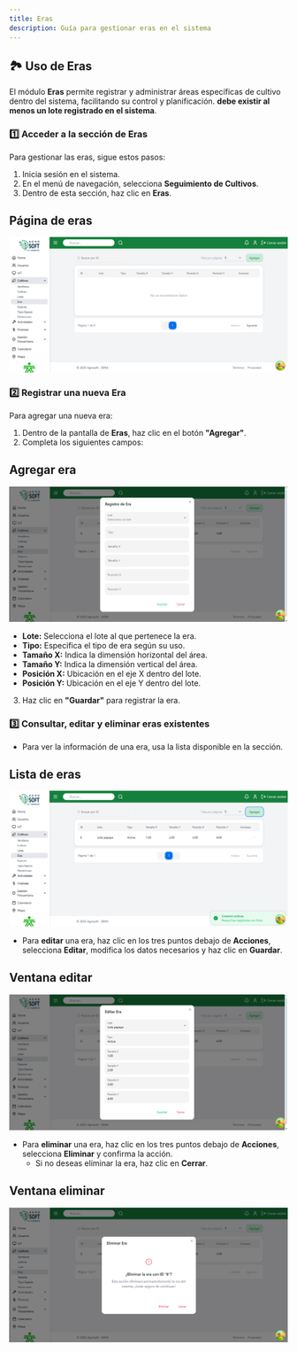 ```yaml
---
title: Eras
description: Guía para gestionar eras en el sistema
---
```


## 🏞️ Uso de Eras

El módulo **Eras** permite registrar y administrar áreas específicas de cultivo dentro del sistema, facilitando su control y planificación. **debe existir al menos un lote registrado en el sistema**.

### 1️⃣ **Acceder a la sección de Eras**
Para gestionar las eras, sigue estos pasos:
1. Inicia sesión en el sistema.
2. En el menú de navegación, selecciona **Seguimiento de Cultivos**.
3. Dentro de esta sección, haz clic en **Eras**.

## Página de eras
![Captura de pantalla eras](../../../../public/eras.png)

### 2️⃣ **Registrar una nueva Era**
Para agregar una nueva era:
1. Dentro de la pantalla de **Eras**, haz clic en el botón **"Agregar"**.
2. Completa los siguientes campos:
## Agregar era
![Captura de pantalla agregar era](../../../../public/agregarEra.png)
   - **Lote:** Selecciona el lote al que pertenece la era.
   - **Tipo:** Especifica el tipo de era según su uso.
   - **Tamaño X:** Indica la dimensión horizontal del área.
   - **Tamaño Y:** Indica la dimensión vertical del área.
   - **Posición X:** Ubicación en el eje X dentro del lote.
   - **Posición Y:** Ubicación en el eje Y dentro del lote.
3. Haz clic en **"Guardar"** para registrar la era.

### 3️⃣ **Consultar, editar y eliminar eras existentes**
- Para ver la información de una era, usa la lista disponible en la sección.
## Lista de eras
![Captura de pantalla](../../../../public/listaeras.png)
- Para **editar** una era, haz clic en los tres puntos debajo de **Acciones**, selecciona **Editar**, modifica los datos necesarios y haz clic en **Guardar**.
## Ventana editar
![Captura de pantalla](../../../../public/editarera.png)
- Para **eliminar** una era, haz clic en los tres puntos debajo de **Acciones**, selecciona **Eliminar** y confirma la acción. 
   - Si no deseas eliminar la era, haz clic en **Cerrar**.
## Ventana eliminar
![Captura de pantalla](../../../../public/eliminarera.png)
